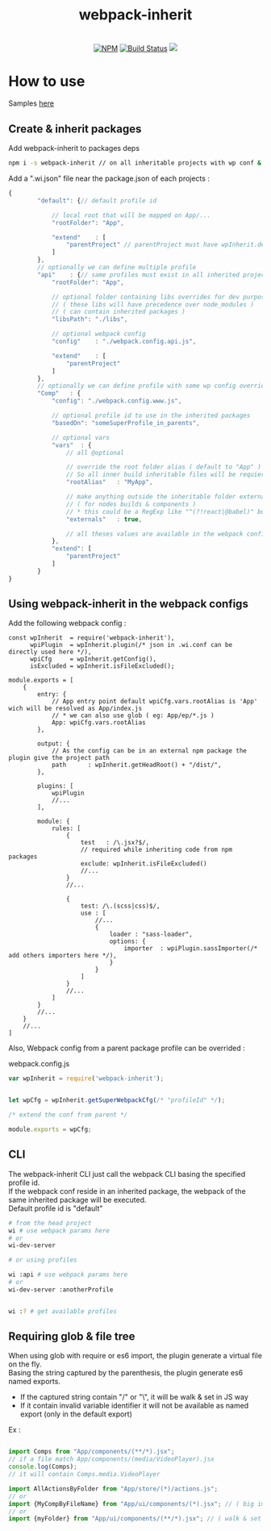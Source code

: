 <h1 align="center">webpack-inherit</h1>
<h1></h1>
<p align="center">
<a href="https://www.npmjs.com/package/webpack-inherit">
<img src="https://img.shields.io/npm/v/webpack-inherit.svg" alt="NPM" /></a>
<a href="https://travis-ci.org/n8tz/webpack-inherit-samples">
<img src="https://travis-ci.org/n8tz/webpack-inherit-samples.svg?branch=master" alt="Build Status" /></a>
<img src="https://img.shields.io/badge/contributions-welcome-brightgreen.svg?style=flat" />
</p>


# How to use

Samples [here](https://github.com/n8tz/webpack-inherit-sample)

## Create & inherit packages

Add webpack-inherit to packages deps

```bash
npm i -s webpack-inherit // on all inheritable projects with wp conf & on the head project
```

Add a ".wi.json" file near the package.json of each projects :

```jsx
{
   		"default": {// default profile id

   		    // local root that will be mapped on App/...
   			"rootFolder": "App",

   			"extend"    : [
   				"parentProject" // parentProject must have wpInherit.default with his own extend value & be in node_modules or in "libsPath" value
   			]
   		},
   		// optionally we can define multiple profile
   		"api"    : {// same profiles must exist in all inherited project
   			"rootFolder": "App",

   			// optional folder containing libs overrides for dev purposes
   			// ( these libs will have precedence over node_modules )
   			// ( can contain inherited packages )
   			"libsPath": "./libs",

   			// optional webpack config
   			"config"    : "./webpack.config.api.js",

   			"extend"    : [
   				"parentProject"
   			]
   		},
   		// optionally we can define profile with some wp config overrides
   		"Comp"   : {
   			"config": "./webpack.config.www.js",

   			// optional profile id to use in the inherited packages
   			"basedOn": "someSuperProfile_in_parents",

   			// optional vars
   			"vars"  : {
   				// all @optional

   				// override the root folder alias ( default to "App" )
   				// So all inner build inheritable files will be requierable using require("Comp/some/stuff")
   				"rootAlias"   : "MyApp",

   				// make anything outside the inheritable folder external
   				// ( for nodes builds & components )
   				// * this could be a RegExp like "^(?!react|@babel)" but packed libs can require externalized
   				"externals"   : true,

   				// all theses values are available in the webpack config using wpiCfg.vars.*
   			},
   			"extend": [
   				"parentProject"
   			]
   		}
}
```

## Using webpack-inherit in the webpack configs

Add the following webpack config :

```es6
const wpInherit  = require('webpack-inherit'),
      wpiPlugin  = wpInherit.plugin(/* json in .wi.conf can be directly used here */),
      wpiCfg     = wpInherit.getConfig(),
      isExcluded = wpInherit.isFileExcluded();
      
module.exports = [
	{
		entry: {
		    // App entry point default wpiCfg.vars.rootAlias is 'App' wich will be resolved as App/index.js
		    // * we can also use glob ( eg: App/ep/*.js )
			App: wpiCfg.vars.rootAlias
		},

		output: {
		    // As the config can be in an external npm package the plugin give the project path  
			path      : wpInherit.getHeadRoot() + "/dist/",
		},

		plugins: [
			wpiPlugin
			//... 
		],

		module: {
			rules: [
				{
					test   : /\.jsx?$/,
					// required while inheriting code from npm packages
					exclude: wpInherit.isFileExcluded()
					//...
				}
				//...

				{
					test: /\.(scss|css)$/,
					use : [
				        //...
						{
							loader : "sass-loader",
							options: {
								importer  : wpiPlugin.sassImporter(/* add others importers here */),
							}
						}
					]
				}
				//...
			]
		}
		//...
	}
	//...
]
```

Also, Webpack config from a parent package profile can be overrided  :

webpack.config.js
```jsx
var wpInherit = require('webpack-inherit');


let wpCfg = wpInherit.getSuperWebpackCfg(/* "profileId" */);

/* extend the conf from parent */

module.exports = wpCfg;

```

## CLI

The webpack-inherit CLI just call the webpack CLI basing the specified profile id.<br>
If the webpack conf reside in an inherited package, the webpack of the same inherited package will be executed.<br>
Default profile id is "default"

```bash
# from the head project
wi # use webpack params here
# or
wi-dev-server

# or using profiles

wi :api # use webpack params here
# or
wi-dev-server :anotherProfile


wi :? # get available profiles
```

## Requiring glob & file tree

When using glob with require or es6 import, the plugin generate a virtual file on the fly.<br>
Basing the string captured by the parenthesis, the plugin generate es6 named exports.

- If the captured string contain "/" or  "\\", it will be walk & set in JS way
- If it contain invalid variable identifier it will not be available as named export (only in the default export)

Ex :
```jsx harmony

import Comps from "App/components/(**/*).jsx";
// if a file match App/components/(media/VideoPlayer).jsx
console.log(Comps);
// it will contain Comps.media.VideoPlayer

import AllActionsByFolder from "App/store/(*)/actions.js";
// or
import {MyCompByFileName} from "App/ui/components/(*).jsx"; // ( big import list to maintain ) no more ! :)
// or
import {myFolder} from "App/ui/components/(**/*).jsx"; // ( walk & set myFolder/MyComp in myFolder.MyComp )
```

